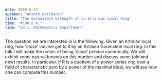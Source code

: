 ```yaml
---
date: 2008-6-24
speaker: "Ananth Hariharan"
title: "The Gorenstein Colength of an Artinian Local Ring"
time: "4:00 p.m." 
time: "LH 1, Mathematics Department"
---
```

The question we are interested in is the following: Given an Artinian local 
ring, how 'close' can we get to it by an Artinian Gorenstein local ring. In 
this talk I will make the notion of being 'close' precise numerically. We will 
exhibit some natural bounds on this number and discuss some (old and new) 
results. In particular, if R is a quotient of a power series ring over a field 
of characteristic zero by a power of the maximal ideal, we will see how one can 
compute this number.
